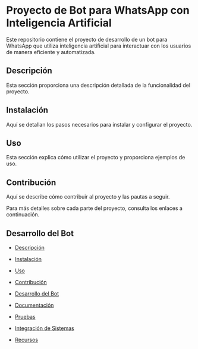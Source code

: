 # Proyecto de Bot para WhatsApp con Inteligencia Artificial

Este repositorio contiene el proyecto de desarrollo de un bot para WhatsApp que utiliza inteligencia artificial para interactuar con los usuarios de manera eficiente y automatizada.

## Descripción

Esta sección proporciona una descripción detallada de la funcionalidad del proyecto.

## Instalación

Aquí se detallan los pasos necesarios para instalar y configurar el proyecto.

## Uso

Esta sección explica cómo utilizar el proyecto y proporciona ejemplos de uso.

## Contribución

Aquí se describe cómo contribuir al proyecto y las pautas a seguir.

Para más detalles sobre cada parte del proyecto, consulta los enlaces a continuación.
## Desarrollo del Bot

- [Descripción](desarrollo-bot/README.md#descripción)
- [Instalación](desarrollo-bot/README.md#instalación)
- [Uso](desarrollo-bot/README.md#uso)
- [Contribución](desarrollo-bot/README.md#contribución)

- [Desarrollo del Bot](desarrollo-bot/README.md)
- [Documentación](documentacion/README.md)
- [Pruebas](pruebas/README.md)
- [Integración de Sistemas](integracion-sistemas/README.md)
- [Recursos](recursos/README.md)
